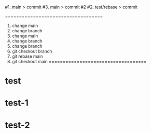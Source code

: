 #1. main > commit
#3. main > commit #2
#2. test/rebase > commit

===================================
1. change main
2. change branch
3. change main
4. change branch
5. change branch
6. git checkout branch
7. git rebase main
8. git checkout main
===================================

# test
# test-1
# test-2